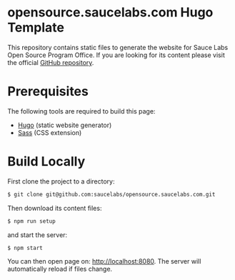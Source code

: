 opensource.saucelabs.com Hugo Template
======================================

This repository contains static files to generate the website for Sauce Labs Open Source Program Office. If you are looking for its content please visit the official [GitHub repository](https://github.com/saucelabs/opensource).

# Prerequisites

The following tools are required to build this page:

- [Hugo](https://gohugo.io/) (static website generator)
- [Sass](https://sass-lang.com/) (CSS extension)

# Build Locally

First clone the project to a directory:

```sh
$ git clone git@github.com:saucelabs/opensource.saucelabs.com.git
```

Then download its content files:

```sh
$ npm run setup
```

and start the server:

```sh
$ npm start
```

You can then open page on: [http://localhost:8080](http://localhost:8080). The server will automatically reload if files change.
